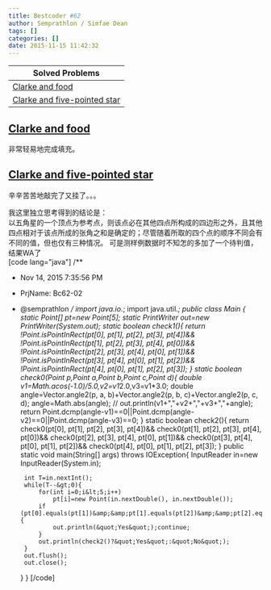 ```yaml
---
title: Bestcoder #62
author: Semprathlon / Simfae Dean
tags: []
categories: []
date: 2015-11-15 11:42:32
---
```

|Solved Problems|
|---|
|[Clarke and food](http://bestcoder.hdu.edu.cn/contests/contest_chineseproblem.php?cid=647&pid=1001)|
|[Clarke and five-pointed star](http://bestcoder.hdu.edu.cn/contests/contest_chineseproblem.php?cid=647&pid=1002)|

[Clarke and food](http://acm.hdu.edu.cn/showproblem.php?pid=5562)
----
非常轻易地完成填充。

[Clarke and five-pointed star](http://acm.hdu.edu.cn/showproblem.php?pid=5563)
----
辛辛苦苦地敲完了又挂了。。。   

我这里独立思考得到的结论是：  
以五角星的一个顶点为参考点，则该点必在其他四点所构成的四边形之外，且其他四点相对于该点所成的张角之和是确定的；尽管随着所取的四个点的顺序不同会有不同的值，但也仅有三种情况。
可是测样例数据时不知怎的多加了一个待判值，结果WA了   
[code lang="java"]
/**
 * Nov 14, 2015 7:35:56 PM
 * PrjName: Bc62-02
 * @semprathlon
 */
import java.io.*;
import java.util.*;
public class Main {
    static Point[] pt=new Point[5];
    static PrintWriter out=new PrintWriter(System.out);
    static boolean check1(){
        return  !Point.isPointInRect(pt[0], pt[1], pt[2], pt[3], pt[4])&amp;&amp;
                !Point.isPointInRect(pt[1], pt[2], pt[3], pt[4], pt[0])&amp;&amp;
                !Point.isPointInRect(pt[2], pt[3], pt[4], pt[0], pt[1])&amp;&amp;
                !Point.isPointInRect(pt[3], pt[4], pt[0], pt[1], pt[2])&amp;&amp;
                !Point.isPointInRect(pt[4], pt[0], pt[1], pt[2], pt[3]);
    }
    static boolean check0(Point p,Point a,Point b,Point c,Point d){
        double v1=Math.acos(-1.0)/5.0,v2=v1*2.0,v3=v1*3.0;
        double angle=Vector.angle2(p, a, b)+Vector.angle2(p, b, c)+Vector.angle2(p, c, d);
        angle=Math.abs(angle);
//        out.println(v1+&quot;,&quot;+v2+&quot;,&quot;+v3+&quot;,&quot;+angle);
        return Point.dcmp(angle-v1)==0||Point.dcmp(angle-v2)==0||Point.dcmp(angle-v3)==0;
    }
    static boolean check2(){
        return check0(pt[0], pt[1], pt[2], pt[3], pt[4])&amp;&amp;
                check0(pt[1], pt[2], pt[3], pt[4], pt[0])&amp;&amp;
                check0(pt[2], pt[3], pt[4], pt[0], pt[1])&amp;&amp;
                check0(pt[3], pt[4], pt[0], pt[1], pt[2])&amp;&amp;
                check0(pt[4], pt[0], pt[1], pt[2], pt[3]);
    }
    public static void main(String[] args) throws IOException{
        InputReader in=new InputReader(System.in);
        
        int T=in.nextInt();
        while(T--&gt;0){
            for(int i=0;i&lt;5;i++)
                pt[i]=new Point(in.nextDouble(), in.nextDouble());
            if (pt[0].equals(pt[1])&amp;&amp;pt[1].equals(pt[2])&amp;&amp;pt[2].equals(pt[3])&amp;&amp;pt[3].equals(pt[4])&amp;&amp;pt[4].equals(pt[0])){
                out.println(&quot;Yes&quot;);continue;
            }
            out.println(check2()?&quot;Yes&quot;:&quot;No&quot;);
        }
        out.flush();
        out.close();
    }
}
[/code]